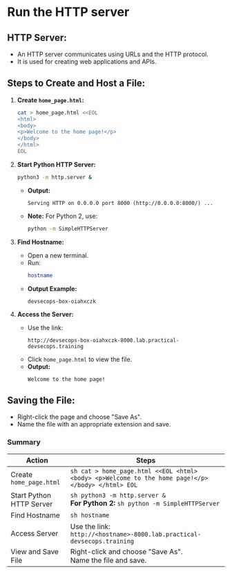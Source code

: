 # Run the HTTP server


## HTTP Server:

- An HTTP server communicates using URLs and the HTTP protocol.
- It is used for creating web applications and APIs.

## Steps to Create and Host a File:

1. **Create `home_page.html`:**
    ```sh
    cat > home_page.html <<EOL
    <html>
    <body>
    <p>Welcome to the home page!</p>
    </body>
    </html>
    EOL
    ```

2. **Start Python HTTP Server:**
    ```sh
    python3 -m http.server &
    ```
    - **Output:** 
      ```
      Serving HTTP on 0.0.0.0 port 8000 (http://0.0.0.0:8000/) ...
      ```
    - **Note:** For Python 2, use:
      ```sh
      python -m SimpleHTTPServer
      ```

3. **Find Hostname:**
    - Open a new terminal.
    - Run:
      ```sh
      hostname
      ```
    - **Output Example:**
      ```
      devsecops-box-oiahxczk
      ```

4. **Access the Server:**
    - Use the link:
      ```
      http://devsecops-box-oiahxczk-8000.lab.practical-devsecops.training
      ```
    - Click `home_page.html` to view the file.
    - **Output:**
      ```
      Welcome to the home page!
      ```
## Saving the File:

- Right-click the page and choose "Save As".
- Name the file with an appropriate extension and save.

### Summary

| Action                       | Steps                                                                                               |
|------------------------------|-----------------------------------------------------------------------------------------------------|
| Create `home_page.html`      | ```sh cat > home_page.html <<EOL <html> <body> <p>Welcome to the home page!</p> </body> </html> EOL ``` |
| Start Python HTTP Server     | ```sh python3 -m http.server & ``` <br> **For Python 2:** ```sh python -m SimpleHTTPServer ```        |
| Find Hostname                | ```sh hostname ```                                                                                   |
| Access Server                | Use the link: <br> ```http://<hostname>-8000.lab.practical-devsecops.training```                     |
| View and Save File           | Right-click and choose "Save As". <br> Name the file and save.                                       |